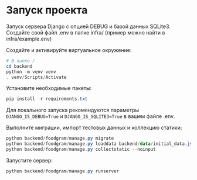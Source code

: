 # Запуск проекта

Запуск сервера Django с опцией DEBUG и базой данных SQLite3.
Создайте свой файл .env в папке infra/ (пример можно найти в infra/example.env)

Создайте и активируйте виртуальное окружение:
```powershell
# В папке /
cd backend
python -m venv venv
. venv/Scripts/Activate
```

Установите необходимые пакеты:
```powershell
pip install -r requirements.txt
```

Для локального запуска рекомендуются параметры `DJANGO_IS_DEBUG=True` и `DJANGO_IS_SQLITE3=True` в вашем файле .env.

Выполните миграции, импорт тестовых данных и коллекцию статики:
```powershell
python backend/foodgram/manage.py migrate
python backend/foodgram/manage.py loaddata backend/data/initial_data.json
python backend/foodgram/manage.py collectstatic --noinput
```

Запустите сервер:
```powershell
python backend/foodgram/manage.py runserver
```
